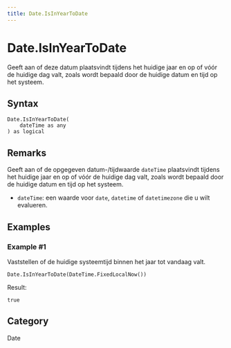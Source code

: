 ```yaml
---
title: Date.IsInYearToDate
---
```


# Date.IsInYearToDate


Geeft aan of deze datum plaatsvindt tijdens het huidige jaar en op of vóór de huidige dag valt, zoals wordt bepaald door de huidige datum en tijd op het systeem.


## Syntax

```powerquery
Date.IsInYearToDate(
    dateTime as any
) as logical
```


## Remarks

Geeft aan of de opgegeven datum-/tijdwaarde <code>dateTime</code> plaatsvindt tijdens het huidige jaar en op of vóór de huidige dag valt, zoals wordt bepaald door de huidige datum en tijd op het systeem.      <ul>      <li><code>dateTime</code>: een waarde voor <code>date</code>, <code>datetime</code> of <code>datetimezone</code> die u wilt evalueren.</li>      </ul>


## Examples

### Example #1 
Vaststellen of de huidige systeemtijd binnen het jaar tot vandaag valt.
```powerquery
Date.IsInYearToDate(DateTime.FixedLocalNow())
```

Result: 
```powerquery
true
```




## Category
Date
